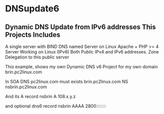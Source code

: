 # DNSupdate6
Dynamic DNS Update from IPv6 addresses
This Projects Includes
----------------------
A single server with
BIND DNS named Server on Linux
Apache + PHP >= 4 Server Working on Linux (IPv6)
Both Public IPv4 and IPv6 addresses.
Zone Delegation to this public server

This example, shows my own Dynamic DNS v6 Project for my own domain brin.pc2linux.com

In SOA DNS pc2linux.com must exists 
brin.pc2linux.com       NS      nsbrin.pc2linux.com

And its A record
nsbrin      A       108.x.y.z

and optional dns6 record
nsbrin    AAAA      2800::::::::

